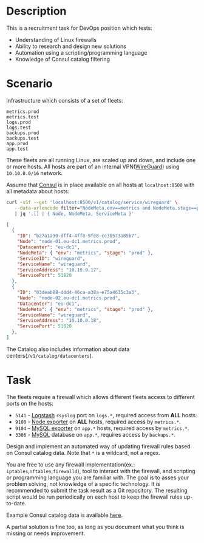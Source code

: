 # Description

This is a recruitment task for DevOps position which tests:

* Understanding of Linux firewalls
* Ability to research and design new solutions
* Automation using a scripting/programming language
* Knowledge of Consul catalog filtering

# Scenario

Infrastructure which consists of a set of fleets:
```
metrics.prod
metrics.test
logs.prod
logs.test
backups.prod
backups.test
app.prod
app.test
```
These fleets are all running Linux, are scaled up and down, and include one or more hosts. All hosts are part of an internal VPN([WireGuard](https://www.wireguard.com/)) using `10.10.0.0/16` network.

Assume that [Consul](https://www.consul.io/) is in place available on all hosts at `localhost:8500` with all metadata about hosts:
```sh
curl -sSf --get 'localhost:8500/v1/catalog/service/wireguard' \
   --data-urlencode filter="NodeMeta.env==metrics and NodeMeta.stage==prod" \
   | jq '.[] | { Node, NodeMeta, ServiceMeta }'
```
```json
[
  {
    "ID": "b27a1a90-dff4-4ff8-9fe8-cc3b573a85b7",
    "Node": "node-01.eu-dc1.metrics.prod",
    "Datacenter": "eu-dc1",
    "NodeMeta": { "env": "metrics", "stage": "prod" },
    "ServiceID": "wireguard",
    "ServiceName": "wireguard",
    "ServiceAddress": "10.10.0.17",
    "ServicePort": 51820
  },
  {
    "ID": "03deab88-ddd4-46ca-a38a-e75a4635c3a3",
    "Node": "node-02.eu-dc1.metrics.prod",
    "Datacenter": "eu-dc1",
    "NodeMeta": { "env": "metrics", "stage": "prod" },
    "ServiceName": "wireguard",
    "ServiceAddress": "10.10.0.18",
    "ServicePort": 51820
  },
]
```
The Catalog also includes information about data centers(`/v1/catalog/datacenters`).

# Task

The fleets require a firewall which allows different fleets access to different ports on the hosts:

* `5141` - [Logstash](https://www.elastic.co/logstash/) `rsyslog` port on `logs.*`, required access from __ALL__ hosts.
* `9100` - [Node exporter](https://github.com/prometheus/node_exporter) on __ALL__ hosts, required access by `metrics.*`.
* `9104` - [MySQL exporter](https://github.com/prometheus/mysqld_exporter) on `app.*` hosts, required access by `metrics.*`.
* `3306` - [MySQL](https://www.mysql.com/) database on `app.*`, requires access by `backups.*`.

Design and implement an automated way of updating firewall rules based on Consul catalog data. Note that `*` is a wildcard, not a regex.

You are free to use any firewall implementation(ex.: `iptables`,`nftables`,`firewalld`), tool to interact with the firewall, and scripting or programming language you are familiar with. The goal is to asses your problem solving, not knowledge of a specific technology. It is recommended to submit the task result as a Git repository. The resulting script would be run periodically on each host to keep the firewall rules up-to-date.

Example Consul catalog data is available [here](https://gist.github.com/jakubgs/dbf1df154f2d94541dc01baf1116d69f).

A partial solution is fine too, as long as you document what you think is missing or needs improvement.

